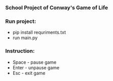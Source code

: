 ### School Project of Conway's Game of Life

### Run project:

* pip install requriments.txt
* run main.py

### Instruction:

* Space - pause game
* Enter - unpause game
* Esc - exit game
